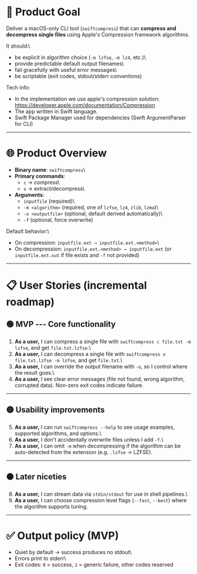 # 🎯 Product Goal

Deliver a macOS-only CLI tool (`swiftcompress`) that can **compress and
decompress single files** using Apple's Compression framework
algorithms.

It should:\
- be explicit in algorithm choice (`-m lzfse`, `-m lz4`, etc.)\
- provide predictable default output filenames\
- fail gracefully with useful error messages\
- be scriptable (exit codes, stdout/stderr conventions)

Tech info:
- In the implementation we use apple's compression solution: https://developer.apple.com/documentation/Compression
- The app written in Swift language.
- Swift Package Manager used for dependencies (Swift ArgumentParser for CLI)

------------------------------------------------------------------------

# 🌐 Product Overview

-   **Binary name**: `swiftcompress`\
-   **Primary commands**:
    -   `c` → compress\
    -   `x` → extract/decompress\
-   **Arguments**:
    -   `inputfile` (required)\
    -   `-m <algorithm>` (required, one of `lzfse`, `lz4`, `zlib`,
        `lzma`)\
    -   `-o <outputfile>` (optional, default derived automatically)\
    -   `-f` (optional, force overwrite)

Default behavior:\
- On compression: `inputfile.ext → inputfile.ext.<method>`\
- On decompression: `inputfile.ext.<method> → inputfile.ext` (or
`inputfile.ext.out` if file exists and `-f` not provided)

------------------------------------------------------------------------

# 📋 User Stories (incremental roadmap)

## 🟢 MVP --- Core functionality

1.  **As a user,** I can compress a single file with
    `swiftcompress c file.txt -m lzfse`, and get `file.txt.lzfse`.\
2.  **As a user,** I can decompress a single file with
    `swiftcompress x file.txt.lzfse -m lzfse`, and get `file.txt`.\
3.  **As a user,** I can override the output filename with `-o`, so I
    control where the result goes.\
4.  **As a user,** I see clear error messages (file not found, wrong
    algorithm, corrupted data). Non-zero exit codes indicate failure.

------------------------------------------------------------------------

## 🟡 Usability improvements

5.  **As a user,** I can run `swiftcompress --help` to see usage
    examples, supported algorithms, and options.\
6.  **As a user,** I don't accidentally overwrite files unless I add
    `-f`.\
7.  **As a user,** I can omit `-m` when decompressing if the algorithm
    can be auto-detected from the extension (e.g. `.lzfse` → LZFSE).

------------------------------------------------------------------------

## 🟠 Later niceties

8.  **As a user,** I can stream data via `stdin/stdout` for use in shell
    pipelines.\
9.  **As a user,** I can choose compression level flags (`--fast`,
    `--best`) where the algorithm supports tuning.

------------------------------------------------------------------------

# ✅ Output policy (MVP)

-   Quiet by default → success produces no stdout\
-   Errors print to stderr\
-   Exit codes: `0` = success, `1` = generic failure, other codes
    reserved
